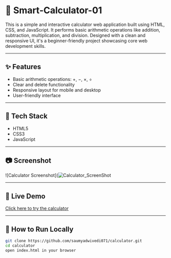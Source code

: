 # 🧮 Smart-Calculator-01

This is a simple and interactive calculator web application built using HTML, CSS, and JavaScript. It performs basic arithmetic operations like addition, subtraction, multiplication, and division. Designed with a clean and responsive UI, it's a beginner-friendly project showcasing core web development skills.

---

## ✨ Features

- Basic arithmetic operations: +, −, ×, ÷  
- Clear and delete functionality  
- Responsive layout for mobile and desktop  
- User-friendly interface

---

## 🚀 Tech Stack

- HTML5  
- CSS3  
- JavaScript

---

## 📷 Screenshot

![Calculator Screenshot](![Calculator_ScreenShot](https://github.com/user-attachments/assets/9a053bcd-c037-4a32-b291-0be5c321328e)


---

## 🔗 Live Demo

[Click here to try the calculator](https://saumyadwivedi071.github.io/Smart-Calculator-01/)

---

## 📁 How to Run Locally

```bash
git clone https://github.com/saumyadwivedi071/calculator.git
cd calculator
open index.html in your browser

